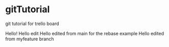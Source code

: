 # gitTutorial
git tutorial for trello board

Hello!
Hello edit 
Hello edited from main for the rebase example
Hello edited from myfeature branch